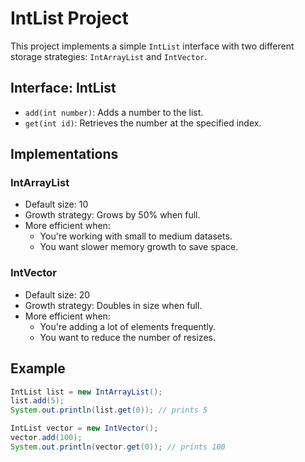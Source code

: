# IntList Project

This project implements a simple `IntList` interface with two different storage strategies: `IntArrayList` and `IntVector`.

## Interface: IntList

- `add(int number)`: Adds a number to the list.
- `get(int id)`: Retrieves the number at the specified index.

## Implementations

### IntArrayList
- Default size: 10
- Growth strategy: Grows by 50% when full.
- More efficient when:
  - You're working with small to medium datasets.
  - You want slower memory growth to save space.

### IntVector
- Default size: 20
- Growth strategy: Doubles in size when full.
- More efficient when:
  - You're adding a lot of elements frequently.
  - You want to reduce the number of resizes.

## Example

```java
IntList list = new IntArrayList();
list.add(5);
System.out.println(list.get(0)); // prints 5

IntList vector = new IntVector();
vector.add(100);
System.out.println(vector.get(0)); // prints 100
